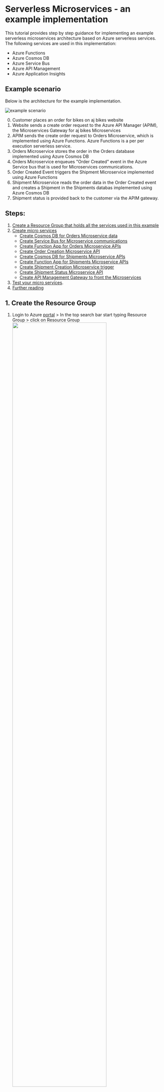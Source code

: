 # <a name="home"> Serverless Microservices - an example implementation

This tutorial provides step by step guidance for implementing an example serverless microservices architecture based on Azure serverless services. The following services are used in this implementation:
- Azure Functions
- Azure Cosmos DB
- Azure Service Bus
- Azure API Management
- Azure Application Insights

## Example scenario

Below is the architecture for the example implementation. 

![example scenario](./images/aj-bikes-architecture.jpg)

0. Customer places an order for bikes on aj bikes website
1. Website sends a create order request to the Azure API Manager (APIM), the Microservices Gateway for aj bikes Microservices
2. APIM sends the create order request to Orders Microservice, which is implemented using Azure Functions. Azure Functions is a per per execution serverless service.
3. Orders Microservice stores the order in the Orders database implemented using Azure Cosmos DB 
4. Orders Microservice enqueues "Order Created" event in the Azure Service bus that is used for Microservices communications. 
5. Order Created Event triggers the Shipment Microservice implemented using Azure Functions
6. Shipment Microservice reads the order data in the Order Created event and creates a Shipment in the Shipments databas implemented using Azure Cosmos DB     
7. Shipment status is provided back to the customer via the APIM gateway.

## Steps:
1. [Create a Resource Group that holds all the services used in this example](#u1)  
2. [Create micro services](#u2)
   - [Create Cosmos DB for Orders Microservice data](#u2a)
   - [Create Service Bus for Microservice communications](#u2b)
   - [Create Function App for Orders Microservice APIs](#u2c)
   - [Create Order Creation Microservice API](#u2d)
   - [Create Cosmos DB for Shipments Microservice APIs](#u2e)
   - [Create Function App for Shipments Microservice APIs](#u2f)
   - [Create Shipment Creation Microservice trigger](#u2g)
   - [Create Shipment Status Microservice API](#u2h)
   - [Create API Management Gateway to front the Microservices](#u2i)
3. [Test your micro services](#u3). 
4. [Further reading](#u4) 

## <a name="u1"> 1. Create the Resource Group

   1. Login to Azure [portal][1] > In the top search bar start typing Resource Group > click on Resource Group
      <img src="./images/rg-create-1.jpeg" width="80%" height="80%" />
     
      
   2. Click on the + Create  at the top left corner
      
      <img src="./images/rg-create-2.jpeg" width="80%" height="80%" />
         
      
   3. Select the subscription you want to use from the drop down > provide the resource group name > Select the region of your choice > click review and create  
   
      <img src="./images/rg-create-3.jpeg" width="50%" height="50%" />
  
         
   4. Click Create.Resource group should be created momentarily. 
   
      <img src="./images/rg-create-4.jpeg" width="50%" height="50%" />
   
[home](#home)                                                                                                           
    
## <a name="u2"> 2. Create micro services

### <a name="u2a"> 2a. Create Cosmos DB for Order Microservice data
   
   1. Login to Azure [portal][1] > In the top search bar start typing Cosmos DB > Select Azure Cosmos DB
      
      <img src="./images/cosmosdb-create-1.jpeg" width="80%" height="50%" />
    
   
   2. Click on the + Create  at the top left corner
      
      <img src="./images/cosmosdb-create-2.jpeg" width="80%" height="50%" />
      
      
   3. Select the Core(SQL) API option  
   
      <img src="./images/cosmosdb-create-3.jpeg" width="50%" height="50%" />
  
         
   4. Provide the required values:
        
      In the default _Basics_ tab, provide the following values:
   
      _Resource Group:_ Select the resource group you created earlier.
   
      _Account Name:_ Enter a globally unique account name:_ajbikes-orders-db_
   
      _Location_: Select a location of your choice
   
      _Capacity mode_: Serverless
   
      <img src="./images/cosmosdb-create-4a.jpeg" width="50%" height="50%" />
         
     
      Click "Backup Policy" tab at the top and slect "Locally-redundant backup storage" for Backup storage redundancy
         
      <img src="./images/cosmosdb-create-4b.jpeg" width="50%" height="50%" />
   
   5. Click Review + Create > Create. Your Cosmos DB account should be created in a few minutes  
     
   6. Once the creation is complete, Go to your resource group and select the Cosmos DB that you just created
      
      Click Data Explorer in the left menu > Click New Container (top left) > Provide the following values:
   
      _Datebase id_: Select _Create new_ > provide a name like _ajbikes-orders-db_
   
      _Container id_: provide a name like _ajbikes-orders-container_
   
      _Partition key_: /id
   
      Leave the rest of the defaults and click OK. 
      
      <img src="./images/cosmosdb-create-6.jpeg" width="50%" height="50%" />
      
      After the container creation you should see an empty container like this:
     
      <img src="./images/cosmosdb-create-7.jpeg" width="50%" height="50%" />

[home](#home)

### <a name="u2b"> 2b. Create Service Bus for Microservice communications
   
   1. Login to Azure [portal][1] > In the top search bar start typing Service Bus > Select Service Bus
              
   
   2. Click on the + Create  at the top left corner
     
        
   3. Provide the required values:
       
      _Resource Group:_ Select the resource group you created earlier.
   
      _Namespace name:_ Enter a globally unique name:ajbikes
   
      _Location_: Select a location of your choice
   
      _Pricing toer_: Standard
   
      Leave other defaults and click Review + Create 
   
      <img src="./images/servicebus-create-1.jpeg" width="50%" height="50%" />
   
    
   4. Click Create. Your Service Bus will be created in a minute or so
   
   5. Go to your Service Bus and click on Queues in the left menu > Click +Queue at the top left
      
      Enter ajbikes-microservice-messsaging in the name field. Accept other defaults and click Create.
      
      <img src="./images/servicebus-create-2.jpeg" width="50%" height="50%" />
      
      Queue will be created in a few seconds.
   
   
### <a name="u2c"> 2c. Create Function App for Orders Microservice APIs
   
   1. Login to Azure [portal][1] > In the top search bar start typing Function App > Select Function App
      
      <img src="./images/function-create-1.jpeg" width="80%" height="50%" />
    
   
   2. Click on the + Create  at the top left corner
     
        
   3. Provide the required values:
       
      _Resource Group:_ Select the resource group you created earlier.
   
      _Function App name:_ Enter a globally unique name:_ajbikes-orders-microservice_
   
      _Location_: Select a location of your choice
   
      _Runtime stack_: Node.js
   
      Leave other defaults and click Review + Create 
   
      <img src="./images/function-create-3.jpeg" width="50%" height="50%" />
   
    
   4. Click Create. Your function will be created in a minute or so
      
      <img src="./images/function-create-3.jpeg" width="50%" height="50%" />
   
   5. Click Create. Your function will be created in a minute or so
      
      <img src="./images/function-create-3.jpeg" width="50%" height="50%" />
   
[home](#home)
   
### <a name="u2d"> 2d. Create Order Creation Microservice
   
   1. In the top search bar start typing Function App > Select Function App
      
      Click Functions >Functions in the left menu > click Create at the top left corner
      
      <img src="./images/order-func-create-1.jpeg" width="80%" height="50%" />
    
   
   2. Select Http trigger > Change the function name to CreateOrder. 
      
      Make sure Development environment is selected to _Develop in portal_
      
      Click Create. This will create the function and open the CreateOrder function page.
   
      <img src="./images/order-func-create-2.jpeg" width="80%" height="50%" />
      
   3. Before we add the Create Order code, we will first bind this function to Orders Cosmos DB, so that this function can read from and write data to Orders Cosmos DB. We will also create an output binding to the Service Bus Message queue that we created earlier.
      
      Click on Integration in left menu. This will open up the Integration page. You will see a pictorial view of the Trigger, Input bindings and Output bindings. 
      
      <img src="./images/order-func-create-3.jpeg" width="80%" height="50%" />
   
      **Click Inputs > Add input ** 
      
      Select Azure Cosmos DB from the Binding Type drop down.**
      
      Click on New under the Cosmos DB account connection drop down > select Azure Cosmos DB Account radio button 
     
      Select the ajbikes-orders-db Cosmos database you created earlier > Click OK
      
      <img src="./images/order-func-create-5.jpeg" width="80%" height="50%" />
      
      Provide the following values and click OK:  
      
      Document parameter name: order
      Database name: ajbikes-orders-db (name of the orders cosmos db you created earlier)
      Collection name: ajbikes-orders-container (name of the container you created earlier)
      Document ID : {id}
      Partition key : {id}
      
      <img src="./images/order-func-create-6.jpeg" width="80%" height="50%" />
   
     **Click Outputs > Add Outputs ** 
      
      Provide the following values and click OK:
      Binding type : Azure Cosmos DB.
      Cosmos DB account connection: this will be prepopulated to the connection you created in the earlier step. Leave it as is
      Document parameter name : neworder
      Datebase name: ajbikes-orders-db
      Collection name: ajbikes-orders-container
      partition key: /id
      
      
      
        
   4. Provide the required values:
       
      _Resource Group:_ Select the resource group you created earlier.
   
      _Function App name:_ Enter a globally unique name:_ajbikes-orders-microservice_
   
      _Location_: Select a location of your choice
   
      _Runtime stack_: Node.js
   
      Leave other defaults and click Review + Create 
   
      <img src="./images/function-create-3.jpeg" width="50%" height="50%" />
   
    
   4. Click Create. Your function will be created in a minute or so
      
      <img src="./images/function-create-3.jpeg" width="50%" height="50%" />
   
   5. Click Create. Your function will be created in a minute or so
      
      <img src="./images/function-create-3.jpeg" width="50%" height="50%" />

[home](#home)
   
### <a name="u2e"> 2d. Create Cosmos DB for Shipments Microservice data
   
   Repeat the same steps you used in section [2a](#u2a)
 
### <a name="u2e"> 2f. Create Function App for Shipments Microservice APIs
   
   Repeat the same steps you used in section [2b](#u2b)  
   
### <a name="u2g"> 2g. Create Shipment Creation Microservice

[home](#home)
### <a name="u2h"> 2h. Create Shipment Status Microservice

[home](#home)

        
   
### <a name="u2i"> 2i. Create API Management Gateway to front the Microservices
 
[home](#home)
## <a name="u3"> 3. Test your micro services
   
   Follow the steps under **Run the sample** section in the [Azure DevOps OAuth sample app documentation][6] on github to obtain access and refresh tokens. Securely save these values. **You should keep these values secret.** 
[home](#home)
## <a name="u4"> 4. Further reading
   
   OAuth access tokens have an expiry time. Follow the steps [here][7] to get a new token before your access token expires. This tutorial shows how to refresh your token using Postman, however you will typically automate this in your application code.

**Next:** [Invoke Azure DevOps REST API with access token to create work items in Azure DevOps Boards.][8]

[Go to beginning of this tutorial][8]











[1]:https://portal.azure.com


